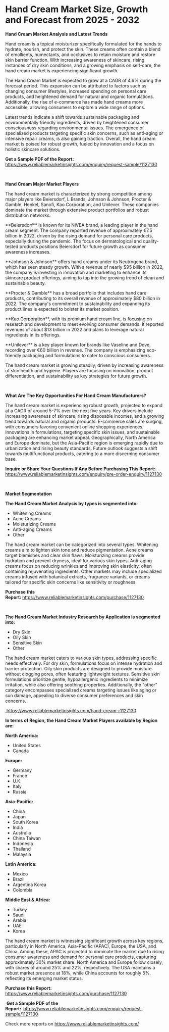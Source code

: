 <p><h1>Hand Cream Market Size, Growth and Forecast from 2025 - 2032</h1></p><p><strong>Hand Cream Market Analysis and Latest Trends</strong></p>
<p><p>Hand cream is a topical moisturizer specifically formulated for the hands to hydrate, nourish, and protect the skin. These creams often contain a blend of emollients, humectants, and occlusives to retain moisture and restore skin barrier function. With increasing awareness of skincare, rising instances of dry skin conditions, and a growing emphasis on self-care, the hand cream market is experiencing significant growth.</p><p>The Hand Cream Market is expected to grow at a CAGR of 4.6% during the forecast period. This expansion can be attributed to factors such as changing consumer lifestyles, increased spending on personal care products, and heightened demand for natural and organic formulations. Additionally, the rise of e-commerce has made hand creams more accessible, allowing consumers to explore a wide range of options.</p><p>Latest trends indicate a shift towards sustainable packaging and environmentally friendly ingredients, driven by heightened consumer consciousness regarding environmental issues. The emergence of specialized products targeting specific skin concerns, such as anti-aging or intensive repair creams, is also gaining traction. Overall, the hand cream market is poised for robust growth, fueled by innovation and a focus on holistic skincare solutions.</p></p>
<p><strong>Get a Sample PDF of the Report:&nbsp;</strong> <a href="https://www.reliablemarketinsights.com/enquiry/request-sample/1127130?utm_campaign=2244&utm_medium=2&utm_source=Github&utm_content=ia&utm_term=04042025&utm_id=hand-cream">https://www.reliablemarketinsights.com/enquiry/request-sample/1127130</a></p>
<p>&nbsp;</p>
<p><strong>Hand Cream Major Market Players</strong></p>
<p><p>The hand cream market is characterized by strong competition among major players like Beiersdorf, L Brands, Johnson & Johnson, Procter & Gamble, Henkel, Sanofi, Kao Corporation, and Unilever. These companies dominate the market through extensive product portfolios and robust distribution networks.</p><p>**Beiersdorf** is known for its NIVEA brand, a leading player in the hand cream segment. The company reported revenue of approximately €7.5 billion in 2022, driven by the rising demand for personal care products, especially during the pandemic. The focus on dermatological and quality-tested products positions Beiersdorf for future growth as consumer awareness increases.</p><p>**Johnson & Johnson** offers hand creams under its Neutrogena brand, which has seen steady growth. With a revenue of nearly $95 billion in 2022, the company is investing in innovation and marketing to enhance its skincare product offerings, aiming to tap into the growing trend of clean and sustainable beauty.</p><p>**Procter & Gamble** has a broad portfolio that includes hand care products, contributing to its overall revenue of approximately $80 billion in 2022. The company's commitment to sustainability and expanding its product lines is expected to bolster its market position.</p><p>**Kao Corporation**, with its premium hand cream line, is focusing on research and development to meet evolving consumer demands. It reported revenues of about $13 billion in 2022 and plans to leverage natural ingredients in its offerings.</p><p>**Unilever** is a key player known for brands like Vaseline and Dove, recording over €60 billion in revenue. The company is emphasizing eco-friendly packaging and formulations to cater to conscious consumers.</p><p>The hand cream market is growing steadily, driven by increasing awareness of skin health and hygiene. Players are focusing on innovation, product differentiation, and sustainability as key strategies for future growth.</p></p>
<p>&nbsp;</p>
<p><strong>What Are The Key Opportunities For Hand Cream Manufacturers?</strong></p>
<p><p>The hand cream market is experiencing robust growth, projected to expand at a CAGR of around 5-7% over the next five years. Key drivers include increasing awareness of skincare, rising disposable incomes, and a growing trend towards natural and organic products. E-commerce sales are surging, with consumers favoring convenient online shopping experiences. Innovations in formulations, targeting specific skin issues, and sustainable packaging are enhancing market appeal. Geographically, North America and Europe dominate, but the Asia-Pacific region is emerging rapidly due to urbanization and rising beauty standards. Future outlook suggests a shift towards multifunctional products, catering to a more discerning consumer base.</p></p>
<p><strong>Inquire or Share Your Questions If Any Before Purchasing This Report:</strong> <a href="https://www.reliablemarketinsights.com/enquiry/pre-order-enquiry/1127130?utm_campaign=2244&utm_medium=2&utm_source=Github&utm_content=ia&utm_term=04042025&utm_id=hand-cream">https://www.reliablemarketinsights.com/enquiry/pre-order-enquiry/1127130</a></p>
<p>&nbsp;</p>
<p><strong>Market Segmentation</strong></p>
<p><strong>The Hand Cream Market Analysis by types is segmented into:</strong></p>
<p><ul><li>Whitening Creams</li><li>Acne Creams</li><li>Moisturizing Creams</li><li>Anti-aging Creams</li><li>Other</li></ul></p>
<p><p>The hand cream market can be categorized into several types. Whitening creams aim to lighten skin tone and reduce pigmentation. Acne creams target blemishes and clear skin flaws. Moisturizing creams provide hydration and prevent dryness, ideal for various skin types. Anti-aging creams focus on reducing wrinkles and improving skin elasticity, often containing rejuvenating ingredients. Other markets may include specialized creams infused with botanical extracts, fragrance variants, or creams tailored for specific skin concerns like sensitivity or roughness.</p></p>
<p><strong>Purchase this Report:&nbsp;</strong><a href="https://www.reliablemarketinsights.com/purchase/1127130?utm_campaign=2244&utm_medium=2&utm_source=Github&utm_content=ia&utm_term=04042025&utm_id=hand-cream">https://www.reliablemarketinsights.com/purchase/1127130</a></p>
<p>&nbsp;</p>
<p><strong>The Hand Cream Market Industry Research by Application is segmented into:</strong></p>
<p><ul><li>Dry Skin</li><li>Oily Skin</li><li>Sensitive Skin</li><li>Other</li></ul></p>
<p><p>The hand cream market caters to various skin types, addressing specific needs effectively. For dry skin, formulations focus on intense hydration and barrier protection. Oily skin products are designed to provide moisture without clogging pores, often featuring lightweight textures. Sensitive skin formulations prioritize gentle, hypoallergenic ingredients to minimize irritation, while also offering soothing properties. Additionally, the "other" category encompasses specialized creams targeting issues like aging or sun damage, appealing to diverse consumer preferences and skin concerns.</p></p>
<p><a href="https://www.reliablemarketinsights.com/hand-cream-r1127130?utm_campaign=2244&utm_medium=2&utm_source=Github&utm_content=ia&utm_term=04042025&utm_id=hand-cream">&nbsp;https://www.reliablemarketinsights.com/hand-cream-r1127130</a></p>
<p><strong>In terms of Region, the Hand Cream Market Players available by Region are:</strong></p>
<p>
    <p> <strong> North America: </strong>
        <ul>
            <li>United States</li>
            <li>Canada</li>
        </ul>
        </p> 
    <p> <strong> Europe: </strong>
        <ul>
            <li>Germany</li>
            <li>France</li>
            <li>U.K.</li>
            <li>Italy</li>
            <li>Russia</li>
        </ul>
        </p> 
    <p> <strong> Asia-Pacific: </strong>
        <ul>
            <li>China</li>
            <li>Japan</li>
            <li>South Korea</li>
            <li>India</li>
            <li>Australia</li>
            <li>China Taiwan</li>
            <li>Indonesia</li>
            <li>Thailand</li>
            <li>Malaysia</li>
        </ul>
        </p> 
    <p> <strong> Latin America: </strong>
        <ul>
            <li>Mexico</li>
            <li>Brazil</li>
            <li>Argentina Korea</li>
            <li>Colombia</li>
        </ul>
        </p> 
    <p> <strong> Middle East & Africa: </strong>
        <ul>
            <li>Turkey</li>
            <li>Saudi</li>
            <li>Arabia</li>
            <li>UAE</li>
            <li>Korea</li>
        </ul>
    </p>
    </p>
<p><p>The hand cream market is witnessing significant growth across key regions, particularly in North America, Asia-Pacific (APAC), Europe, the USA, and China. Among these, APAC is projected to dominate the market due to rising consumer awareness and demand for personal care products, capturing approximately 30% market share. North America and Europe follow closely, with shares of around 25% and 22%, respectively. The USA maintains a robust market presence at 18%, while China accounts for roughly 5%, reflecting its emerging market status.</p></p>
<p><strong>Purchase this Report: </strong><a href="https://www.reliablemarketinsights.com/purchase/1127130?utm_campaign=2244&utm_medium=2&utm_source=Github&utm_content=ia&utm_term=04042025&utm_id=hand-cream">https://www.reliablemarketinsights.com/purchase/1127130</a></p>
<p>&nbsp;<strong>Get a Sample PDF of the Report:&nbsp;&nbsp;</strong><a href="https://www.reliablemarketinsights.com/enquiry/request-sample/1127130?utm_campaign=2244&utm_medium=2&utm_source=Github&utm_content=ia&utm_term=04042025&utm_id=hand-cream">https://www.reliablemarketinsights.com/enquiry/request-sample/1127130</a></p>
<p><strong></strong></p>
<p>Check more reports on <a href="https://www.reliablemarketinsights.com/?utm_campaign=2244&utm_medium=2&utm_source=Github&utm_content=ia&utm_term=04042025&utm_id=hand-cream">https://www.reliablemarketinsights.com/</a></p>